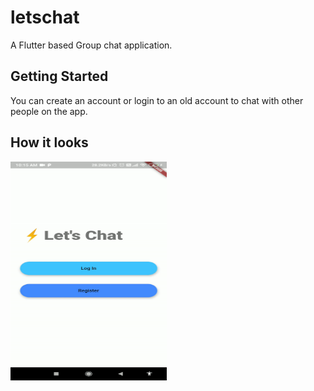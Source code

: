 # letschat

A Flutter based Group chat application.

## Getting Started

You can create an account or login to an old account to chat with other people on the app.

## How it looks


<img src="https://raw.githubusercontent.com/AadityaSingh360/Let-s-Chat/master/Let's-chat.gif" width="250" height="350"/>
